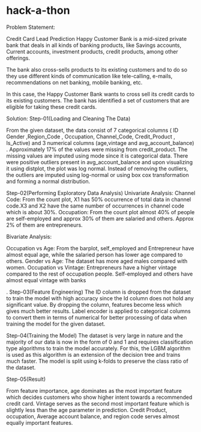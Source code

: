 # hack-a-thon
Problem Statement:

Credit Card Lead Prediction
Happy Customer Bank is a mid-sized private bank that deals in all kinds of banking products, like Savings accounts, Current accounts, investment products, credit products, among other offerings.
 
The bank also cross-sells products to its existing customers and to do so they use different kinds of communication like tele-calling, e-mails, recommendations on net banking, mobile banking, etc. 
 
In this case, the Happy Customer Bank wants to cross sell its credit cards to its existing customers. The bank has identified a set of customers that are eligible for taking these credit cards.
 
Solution:
Step-01(Loading and Cleaning The Data)
 
From the given dataset, the data consist of 7 categorical columns ( ID                   
Gender ,Region_Code , Occupation, Channel_Code, Credit_Product , Is_Active) and 3 numerical columns (age,vintage and avg_account_balance) .
Approximately 17% of the values were missing from credit_product. The missing values are imputed using mode since it is categorical data.
There were positive outliers present in avg_account_balance and upon visualizing it using distplot, the plot was log normal. Instead of removing the outliers, the outliers are imputed using log-normal or using box cox transformation and forming a normal distribution.
 
Step-02(Performing Exploratory Data Analysis)
Univariate Analysis:
Channel Code: From the count plot, X1 has 50% occurrence of total data in channel code.X3 and X2 have the same number of occurrences in channel code which is about 30%. 
Occupation: From the count plot almost 40% of people are self-employed and approx 30% of them are salaried and others. Approx 2% of them are entrepreneurs.
 
Bivariate Analysis:
 
Occupation vs Age: From the barplot, self_employed and Entrepreneur have almost equal age, while the salaried person has lower age compared to others.
Gender vs Age: The dataset has more aged males compared with women.
Occupation vs Vintage: Entrepreneurs have a higher vintage compared to the rest of occupation people. Self-employed and others have almost equal vintage with banks
 
 
.
Step-03(Feature Engineering)
The ID column is dropped from the dataset to train the model with high accuracy since the Id column does not hold any significant value. By dropping the column, features become less which gives much better results.
Label encoder is applied to categorical columns to convert them in terms of numerical for better processing of data when training the model for the given dataset.
 
 
 
Step-04(Training the Model)
The dataset is very large in nature and the majority of our data is now in the form of 0 and 1 and requires classification type algorithms to train the model accurately. For this, the LGBM algorithm is used as this algorithm is an extension of the decision tree and trains much faster. The model is split using k-folds to preserve the class ratio of the dataset.
 
 
Step-05(Result) 
 
From feature importance, age dominates as the most important feature which decides customers who show higher intent towards a recommended credit card. Vintage serves as the second most important feature which is slightly less than the age parameter in prediction. Credit Product, occupation, Average account balance, and region code serves almost equally important features.
